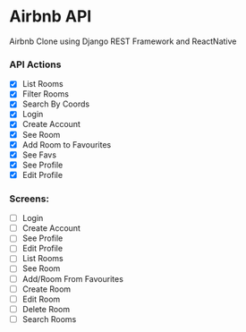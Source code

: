 # Airbnb API

Airbnb Clone using Django REST Framework and ReactNative

### API Actions

- [x] List Rooms
- [x] Filter Rooms
- [x] Search By Coords
- [x] Login
- [x] Create Account
- [x] See Room
- [x] Add Room to Favourites
- [x] See Favs
- [x] See Profile
- [x] Edit Profile

### Screens:

- [ ] Login
- [ ] Create Account
- [ ] See Profile
- [ ] Edit Profile
- [ ] List Rooms
- [ ] See Room
- [ ] Add/Room From Favourites
- [ ] Create Room
- [ ] Edit Room
- [ ] Delete Room
- [ ] Search Rooms

